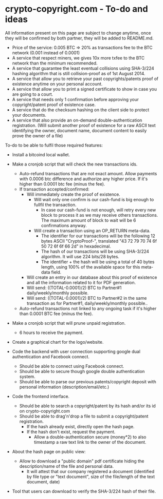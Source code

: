 crypto-copyright.com - To-do and ideas
====================

All information present on this page are subject to change anytime, once they will be confirmed by both partner, they will be added to README.md.

- Price of the service: 0.005 BTC => 20% as transactions fee to the BTC network (0.001 instead of 0.0001)
- A service that respect miners, we gives 10x more txfee to the BTC network than the minimum recommended.
- A service that guarantee the least eventual collisions using SHA-3/224 hashing algorithm that is still collision-proof as of 1st August 2014.
- A service that allow you to retrieve your past copyrights/patents proof of existence anytime on your personal account.
- A service that allow you to print a signed certificate to show in case you are going to a court.
- A service that needs only 1 confirmation before approving your copyright/patent proof of existence case.
- A service that do the checksum hashing on the client side to protect your documents.
- A service that also provide an on-demand double-authentication registration. (Will submit another proof of existence for a raw ASCII text identifying the owner, document name, document content to easily prove the owner of a file)

To-do to be able to fulfil those required features:
- Install a bitcoind local wallet.
- Make a cronjob script that will check the new transactions ids.
  - Auto-refund transactions that are not exact amount. Allow payments with 0.0006 btc difference and authorize any higher price. If it's higher than 0.0001 btc fee (minus the fee).
  - If transaction accepted/confirmed:
     - Will immediately create the proof of existence.
	   - Will wait only one confirm is our cash-fund is big enough to fullfil the transaction.
	     - In case our cash-fund is not enough, will retry every new block to process it as we may receive others transactions. The maximum amount of block to wait will be 6 confirmations anyway.
	   - Will create a transaction using an OP_RETURN meta-data.
	     - The identifier for our transactions will be the following 12 bytes ASCII "CryptoProof-", translated "43 72 79 70 74 6f 50 72 6f 6f 66 2d" in hexadecimal.
	     - The hash of our transactions will be using SHA-3/224 algorithm. It will use 224 bits/28 bytes.
	     - The identifier + the hash will be using a total of 40 bytes length, using 100% of the available space for this meta-data field.
	 - Will create an entry in our database about this proof of existence and all the information related to it for PDF generation.
	 - Will send: ((TOTAL-0.0001)/2) BTC to Partner#1 daily/weekly/monthly possible.
	 - Will send: ((TOTAL-0.0001)/2) BTC to Partner#2 in the same transaction as for Partner#1, daily/weekly/monthly possible..
  - Auto-refund transactions not linked to any ongoing task if it's higher than 0.0001 BTC fee (minus the fee).
- Make a cronjob script that will prune unpaid registration.
  - 6 hours to receive the payment.
- Create a graphical chart for the logo/website.
- Code the backend with user connection supporting google dual authentication and Facebook connect.
  - Should be able to connect using Facebook connect.
  - Should be able to secure though google double authentication system.
  - Should be able to parse our previous patents/copyright deposit with personal information (description/email/etc.)
- Code the frontend interface.
  - Should be able to search a copyright/patent by its hash and/or its id on crypto-copyright.com
  - Should be able to drag'n'drop a file to submit a copyright/patent registration.
    - If the hash already exist, directly open the hash page.
	- If the hash don't exist, request the payment.
	  - Allow a double-authentication secure (money*2) to also timestamp a raw text link to the owner of the document.
- About the hash page on public view:
  - Allow to download a "public domain" pdf certificate hiding the description/name of the file and personal data.
    - It will attest that our company registered a document (identified by file type or "text document", size of the file/length of the text document, date)

- Tool that users can download to verify the SHA-3/224 hash of their file.

